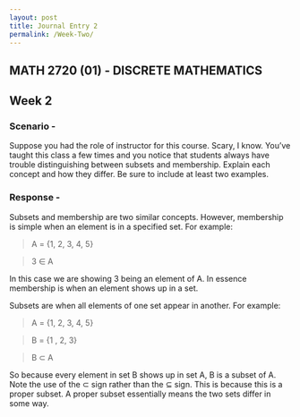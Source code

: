 ```yaml
---
layout: post
title: Journal Entry 2
permalink: /Week-Two/
---
```


## MATH 2720 (01) - DISCRETE MATHEMATICS

## Week 2

### Scenario -

Suppose you had the role of instructor for this course. Scary, I know. You’ve taught this class a few times and you notice that students always have trouble distinguishing between subsets and membership. Explain each concept and how they differ. Be sure to include at least two examples.

### Response -

Subsets and membership are two similar concepts. However, membership is simple when an element is in a specified set.
For example:

> A = {1, 2, 3, 4, 5}

> 3 ∈ A

In this case we are showing 3 being an element of A. In essence membership is when an element shows up in a set.

Subsets are when all elements of one set appear in another.
For example:

> A = {1, 2, 3, 4, 5}

> B = {1 , 2, 3}

> B ⊂ A

So because every element in set B shows up in set A, B is a subset of A. Note the use of the ⊂ sign rather than the ⊆ sign. This is because this is a proper subset. A proper subset essentially means the two sets differ in some way.
